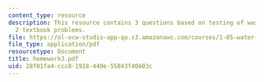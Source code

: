 ```yaml
---
content_type: resource
description: This resource contains 3 questions based on testing of wastewater, and
  2 textbook problems.
file: https://ol-ocw-studio-app-qa.s3.amazonaws.com/courses/1-85-water-and-wastewater-treatment-engineering-spring-2006/28f01fa4ccc81918440e55843f40b03c_homework3.pdf
file_type: application/pdf
resourcetype: Document
title: homework3.pdf
uid: 28f01fa4-ccc8-1918-440e-55843f40b03c
---
```


